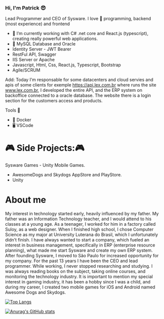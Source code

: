 ### Hi, I'm Patrick 😎

Lead Programmer and CEO of Sysware.
I love 🥰 programming, backend (most experience) and frontend 
- 🔭 I’m currently working with C# .net core and React.js (typescript), creating really powerful web applications.
- 🐬 MySQL Database and Oracle
- Identity Server - JWT Bearer
- RestFul API, Swagger
- IIS Server or Apache
- Javascript, Html, Css, React.js, Typescript, Bootstrap
- Agile/SCRUM

Add:
  Today I'm responsable for some datacenters and cloud servies and apis of some clients for exemple https://api.lex.com.br where runs the site www.lex.com.br, I developed the entire API, and the ERP system on backoffice connected to a oracle database. The website there is a login section for the customers access and products.

Tools 🔨
- :whale: Docker
- 🖥️ VSCode



:video_game: Side Projects::video_game:
======================================

Sysware Games - Unity Mobile Games.
- AwesomeDogs and Skydogs AppStore and PlayStore.
- Unity


About me
===========
My interest in technology started early, heavily influenced by my father. My father was an Information Technology teacher, and I would attend to his classes at a young age. As a teenager, I worked for him in a factory called Suloy, as a web designer. When I finished high school, I chose Computer Science as my major at University Luterana do Brasil, which I unfortunately didn’t finish. I have always wanted to start a company, which fueled an interest in business management, specifically in ERP (enterprise resource planning), what made me start Sysware and create my own ERP system.
After founding Sysware, I moved to São Paulo for increased opportunity for my company. For the past 13 years I have been the CEO and lead programmer. While working, I never stopped researching and studying. I was always reading books on the subject, taking online courses, and monitoring the technology industry. It is important to mention my special interest in gaming industry, it has been a hobby since I was a child, and during my career, I created two mobile games for iOS and Android named Awesome Dogs and Skydogs.

[![Top Langs](https://github-readme-stats.vercel.app/api/top-langs/?username=syswaregames&langs_count=8)](https://github.com/anuraghazra/github-readme-stats)

[![Anurag's GitHub stats](https://github-readme-stats.vercel.app/api?username=syswaregames)](https://github.com/anuraghazra/github-readme-stats)

<!--
**syswaregames/syswaregames** is a ✨ _special_ ✨ repository because its `README.md` (this file) appears on your GitHub profile.

Here are some ideas to get you started:

- 🔭 I’m currently working on ...
- 🌱 I’m currently learning ...
- 👯 I’m looking to collaborate on ...
- 🤔 I’m looking for help with ...
- 💬 Ask me about ...
- 📫 How to reach me: ...
- 😄 Pronouns: ...
- ⚡ Fun fact: ...
-->
